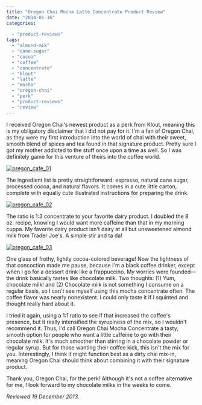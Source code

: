 ```yaml
---
title: "Oregon Chai Mocha Latte Concentrate Product Review"
date: "2014-01-16"
categories: 
  
  - "product-reviews"
tags: 
  - "almond-mik"
  - "cane-sugar"
  - "cocoa"
  - "coffee"
  - "concentrate"
  - "klout"
  - "latte"
  - "mocha"
  - "oregon-chai"
  - "perk"
  - "product-reviews"
  - "review"
---
```


I received Oregon Chai's newest product as a perk from Klout, meaning this is my obligatory disclaimer that I did not pay for it. I'm a fan of Oregon Chai, as they were my first introduction into the world of chai with their sweet, smooth blend of spices and tea found in that signature product. Pretty sure I got my mother addicted to the stuff once upon a time as well. So I was definitely game for this venture of theirs into the coffee world.

[![oregon_cafe_01](http://www.rebeccagomezfarrell.com/wp-content/uploads/2013/12/oregon_cafe_01-333x500.jpg)](http://www.rebeccagomezfarrell.com/2014/01/oregon-chai-mocha-latte-concentrate-product-review/oregon_cafe_01/)

The ingredient list is pretty straightforward: espresso, natural cane sugar, processed cocoa, and natural flavors. It comes in a cute little carton, complete with equally cute illustrated instructions for preparing the drink.

[![oregon_cafe_02](http://www.rebeccagomezfarrell.com/wp-content/uploads/2013/12/oregon_cafe_02-333x500.jpg)](http://www.rebeccagomezfarrell.com/2014/01/oregon-chai-mocha-latte-concentrate-product-review/oregon_cafe_02/)

The ratio is 1:3 concentrate to your favorite dairy product. I doubled the 8 oz. recipe, knowing I would want more caffeine than that in my morning cuppa. My favorite dairy product isn't dairy at all but unsweetened almond milk from Trader Joe's. A simple stir and ta da!

[![oregon_cafe_03](http://www.rebeccagomezfarrell.com/wp-content/uploads/2013/12/oregon_cafe_03-333x500.jpg)](http://www.rebeccagomezfarrell.com/2014/01/oregon-chai-mocha-latte-concentrate-product-review/oregon_cafe_03/)

One glass of frothy, lightly cocoa-colored beverage! Now the lightness of that concoction made me pause, because I'm a black coffee drinker, except when I go for a dessert drink like a frappuccino. My worries were founded—the drink basically tastes like chocolate milk. Two thoughts: (1) Yum, chocolate milk! and (2) Chocolate milk is not something I consume on a regular basis, so I can't see myself using this mocha concentrate often. The coffee flavor was nearly nonexistent. I could only taste it if I squinted and thought really hard about it.

I tried it again, using a 1:1 ratio to see if that increased the coffee's presence, but it really intensified the syrupiness of the mix, so I wouldn't recommend it. Thus, I'd call Oregon Chai Mocha Concentrate a tasty, smooth option for people who want a little caffeine to go with their chocolate milk. It's much smoother than stirring in a chocolate powder or regular syrup. But for those wanting their coffee kick, this isn't the mix for you. Interestingly, I think it might function best as a dirty chai mix-in, meaning Oregon Chai should think about combining it with their signature product.

Thank you, Oregon Chai, for the perk! Although it's not a coffee alternative for me, I look forward to my chocolate milks in the weeks to come.

_Reviewed 19 December 2013._
